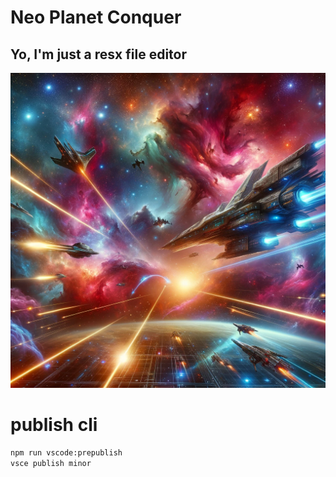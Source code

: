 # Neo Planet Conquer
## Yo, I'm just a resx file editor
![banner image](/banner.png)
# publish cli
```bash
npm run vscode:prepublish
vsce publish minor 
```
